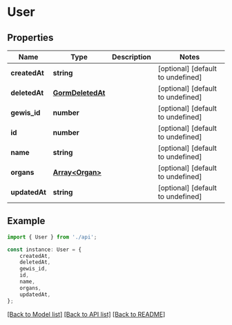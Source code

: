 # User


## Properties

Name | Type | Description | Notes
------------ | ------------- | ------------- | -------------
**createdAt** | **string** |  | [optional] [default to undefined]
**deletedAt** | [**GormDeletedAt**](GormDeletedAt.md) |  | [optional] [default to undefined]
**gewis_id** | **number** |  | [optional] [default to undefined]
**id** | **number** |  | [optional] [default to undefined]
**name** | **string** |  | [optional] [default to undefined]
**organs** | [**Array&lt;Organ&gt;**](Organ.md) |  | [optional] [default to undefined]
**updatedAt** | **string** |  | [optional] [default to undefined]

## Example

```typescript
import { User } from './api';

const instance: User = {
    createdAt,
    deletedAt,
    gewis_id,
    id,
    name,
    organs,
    updatedAt,
};
```

[[Back to Model list]](../README.md#documentation-for-models) [[Back to API list]](../README.md#documentation-for-api-endpoints) [[Back to README]](../README.md)
